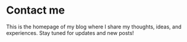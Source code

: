 # Contact me

This is the homepage of my blog where I share my thoughts, ideas, and experiences. Stay tuned for updates and new posts!